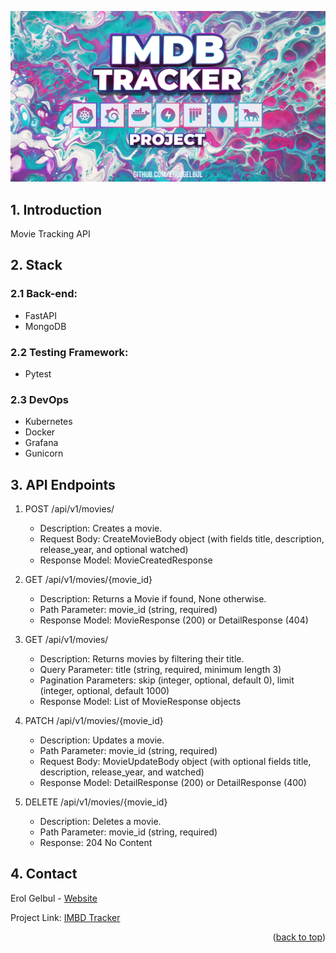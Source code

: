 <div id="top"></div>

<p align="center">
  <img src="images/cover_image.jpg">
</p>

<!-- ABOUT THE PROJECT -->
## 1. Introduction

Movie Tracking API


## 2. Stack

### 2.1 Back-end:

- FastAPI
- MongoDB

### 2.2 Testing Framework:

- Pytest

### 2.3 DevOps

- Kubernetes
- Docker
- Grafana
- Gunicorn

## 3. API Endpoints

1. POST /api/v1/movies/

    * Description: Creates a movie.
    * Request Body: CreateMovieBody object (with fields title, description, release_year, and optional watched)
    * Response Model: MovieCreatedResponse

2. GET /api/v1/movies/{movie_id}

    * Description: Returns a Movie if found, None otherwise.
    * Path Parameter: movie_id (string, required)
    * Response Model: MovieResponse (200) or DetailResponse (404)

3. GET /api/v1/movies/

    * Description: Returns movies by filtering their title.
    * Query Parameter: title (string, required, minimum length 3)
    * Pagination Parameters: skip (integer, optional, default 0), limit (integer, optional, default 1000)
    * Response Model: List of MovieResponse objects

4. PATCH /api/v1/movies/{movie_id}

    * Description: Updates a movie.
    * Path Parameter: movie_id (string, required)
    * Request Body: MovieUpdateBody object (with optional fields title, description, release_year, and watched)
    * Response Model: DetailResponse (200) or DetailResponse (400)

5. DELETE /api/v1/movies/{movie_id}

    * Description: Deletes a movie.
    * Path Parameter: movie_id (string, required)
    * Response: 204 No Content

<!-- CONTACT -->
## 4. Contact

Erol Gelbul - [Website](erolgelbul.com)

Project Link: [IMBD Tracker](https://github.com/ErolGelbul/imdb_tracker)

<p align="right">(<a href="#top">back to top</a>)</p>